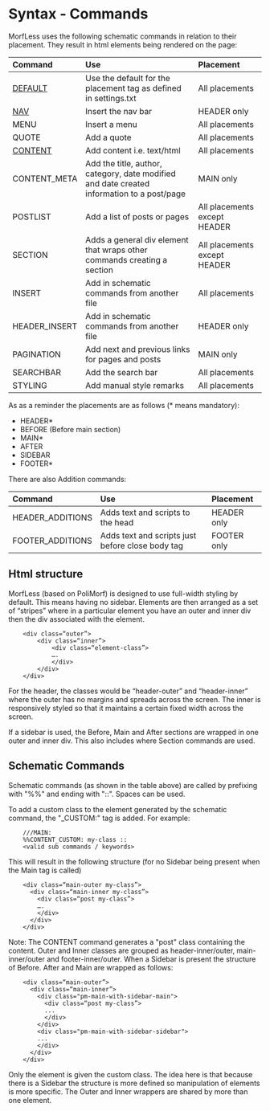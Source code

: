 # Syntax - Commands

MorfLess uses the following schematic commands in relation to their placement. They result in html elements being rendered on the page:

| Command | Use  | Placement |
| :-------| :----| :-------- |
| [DEFAULT](https://github.com/MickyHCorbett/MorfLess/blob/master/syntax/command-default.md) | Use the default for the placement tag as defined in settings.txt | All placements |
| [NAV](https://github.com/MickyHCorbett/MorfLess/blob/master/syntax/command-nav.md) | Insert the nav bar | HEADER only |
| MENU | Insert a menu | All placements |
| QUOTE | Add a quote | All placements |
| [CONTENT](https://github.com/MickyHCorbett/MorfLess/blob/master/syntax/command-content.md)  | Add content i.e. text/html | All placements |
| CONTENT_META |  Add the title, author, category, date modified and date created information to a post/page| MAIN only |
| POSTLIST | Add a list of posts or pages | All placements except HEADER |
| SECTION | Adds a general div element that wraps other commands creating a section | All placements except HEADER |
| INSERT | Add in schematic commands from another file | All placements |
| HEADER_INSERT | Add in schematic commands from another file | HEADER only |
| PAGINATION | Add next and previous links for pages and posts | MAIN only |
| SEARCHBAR| Add the search bar | All placements |
| STYLING | Add manual style remarks | All placements |

As as a reminder the placements are as follows (* means mandatory): 
- HEADER*
- BEFORE (Before main section)
- MAIN*
- AFTER
- SIDEBAR
- FOOTER*

There are also Addition commands:

| Command | Use  | Placement |
| :-------| :----| :-------- |
| HEADER_ADDITIONS | Adds text and scripts to the head | HEADER only |
| FOOTER_ADDITIONS | Adds text and scripts just before close body tag | FOOTER only |

## Html structure

MorfLess (based on PoliMorf) is designed to use full-width styling by default. This means having no sidebar. Elements are then arranged as a set of “stripes” where in a particular element you have an outer and inner div then the div associated with the element. 

        <div class=“outer”>
	        <div class=“inner”>
		        <div class=“element-class”>
		        ….
		        </div>
	        </div>
        </div>

For the header, the classes would be “header-outer” and “header-inner” where the outer has no margins and spreads across the screen. The inner is responsively styled so that it maintains a certain fixed width across the screen.

If a sidebar is used, the Before, Main and After sections are wrapped in one outer and inner div. This also includes where Section commands are used.

## Schematic Commands 

Schematic commands (as shown in the table above) are called by prefixing with "%%" and ending with  "::". Spaces can be used. 

To add a custom class to the element generated by the schematic command, the "_CUSTOM:" tag is added. For example:

        ///MAIN:
        %%CONTENT_CUSTOM: my-class ::
        <valid sub commands / keywords>
        
This will result in the following structure (for no Sidebar being present when the Main tag is called)


        <div class=“main-outer my-class”>
	      <div class=“main-inner my-class”>
		    <div class=“post my-class”>
		    ….
		    </div>
	      </div>
        </div>
        
Note: The CONTENT command generates a "post" class containing the content. Outer and Inner classes are grouped as header-inner/outer, main-inner/outer and footer-inner/outer. When a Sidebar is present the structure of Before. After and Main are wrapped as follows:

        <div class=“main-outer”>
	      <div class=“main-inner”>
            <div class="pm-main-with-sidebar-main">
		      <div class=“post my-class”>
		      ...
		      </div>
            </div>
            <div class="pm-main-with-sidebar-sidebar">
            ...
            </div>
	      </div>
        </div>
        
Only the element is given the custom class. The idea here is that because there is a Sidebar the structure is more defined so manipulation of elements is more specific. The Outer and Inner wrappers are shared by more than one element.

    
    
